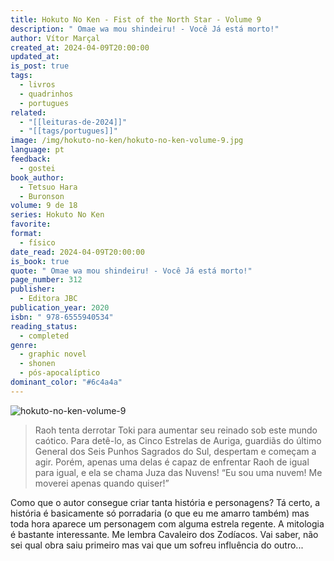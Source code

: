 ```yaml
---
title: Hokuto No Ken - Fist of the North Star - Volume 9
description: " Omae wa mou shindeiru! - Você Já está morto!"
author: Vítor Marçal
created_at: 2024-04-09T20:00:00
updated_at: 
is_post: true
tags:
  - livros
  - quadrinhos
  - portugues
related:
  - "[[leituras-de-2024]]"
  - "[[tags/portugues]]"
image: /img/hokuto-no-ken/hokuto-no-ken-volume-9.jpg
language: pt
feedback:
  - gostei
book_author:
  - Tetsuo Hara
  - Buronson
volume: 9 de 18
series: Hokuto No Ken
favorite: 
format:
  - físico
date_read: 2024-04-09T20:00:00
is_book: true
quote: " Omae wa mou shindeiru! - Você Já está morto!"
page_number: 312
publisher:
  - Editora JBC
publication_year: 2020
isbn: " 978-6555940534"
reading_status:
  - completed
genre:
  - graphic novel
  - shonen
  - pós-apocalíptico
dominant_color: "#6c4a4a"
---
```


![hokuto-no-ken-volume-9](img/hokuto-no-ken/hokuto-no-ken-volume-9.jpg)

> Raoh tenta derrotar Toki para aumentar seu reinado sob este mundo caótico. Para detê-lo, as Cinco Estrelas de Auriga, guardiãs do último General dos Seis Punhos Sagrados do Sul, despertam e começam a agir. Porém, apenas uma delas é capaz de enfrentar Raoh de igual para igual, e ela se chama Juza das Nuvens! “Eu sou uma nuvem! Me moverei apenas quando quiser!”

Como que o autor consegue criar tanta história e personagens? Tá certo, a história é basicamente só porradaria (o que eu me amarro também) mas toda hora aparece um personagem com alguma estrela regente. A mitologia é bastante interessante. Me lembra Cavaleiro dos Zodíacos. Vai saber, não sei qual obra saiu primeiro mas vai que um sofreu influência do outro...